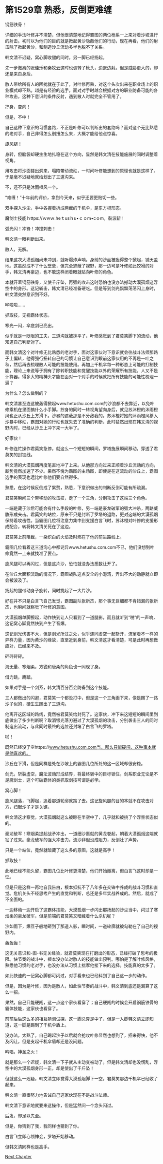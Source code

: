 # 第1529章 熟悉，反倒更难缠

钢筋铁骨！

详细的手法叶修并不清楚，但他很清楚地记得霸图的两位枪系一上来对着沙坡进行的射击。初时以为他们的目的就是掀起黄沙隐蔽他们的行动，现在再看，他们的射击除了掀起黄沙，和制造沙丘流动多半也脱不了关系。

韩文清不迟疑，窝心脚收腿的同时，另一脚已经扬起。

先一步撤离的张佳乐和秦牧云这时也调转了枪头，边退边射。但是威胁更大的，却还是来自身后。

散人带给所有人的困扰就在于此了，对叶修再熟，对这个头次出来在职业场上的职业模式却不熟。越是有经验的选手，面对对手时越会根据对方的职业防备可能的各种攻击，这种下意识的条件反射，遇到散人时就完全不管用了。

拧身，变向！

但是，不中！

自己这种下意识的习惯套路，不正是叶修可以判断出的套路吗？面对这个无比熟悉的老对手，自己非得怎么别扭怎么来，大概才能给他点惊喜。

旋风腿！

身转，但脑袋却硬生生地扎稳在这个方向，显然是韩文清在技能施展的同时调整着视角。

用攻击将沙面镂出洞来，塌陷带动流动，一时间叶修能想到的原理也就是这样了。于是毫不迟疑地就给划出了三道沟来。

不，还不只是沐雨橙风一个。

“难缠！”十年前的评价，拿到今天来，似乎还要更贴切一些。

双手探入沙尘，手中各握着拆成两截的千机伞，是东方棍形态。

魔剑士技能ｈttps://ｗwｗ.heｔusｈu•ｃｏm•cｏm，裂波斩！

弧光闪！冲锋！冲撞刺击！

韩文清一眼判断出来。

散人，无解。

结果这次大漠孤烟尚未冲到，就听爆炸声响，身前的沙面被轰得整个掀起，铺天盖地。这虽然成不了什么壁垒，但完全遮蔽了视野，那一边可是叶修如此狡猾的对手，韩文清再豪迈，也不敢这样闭着眼就贴向叶修的角色。

本就开着钢筋铁骨，又使千斤坠，再强的攻击这时恐怕也没办法撼动大漠孤烟这浮空中的身形。这记斩击，韩文清已经准备硬吃。但是等到剑光飘飘荡荡闪上身时，韩文清突然意识到不好。

哗啦啦……

抓取技，无视霸体状态。

寒光一闪，伞底剑已亮出。

似乎就是一眨眼的工夫，三道沟就被抹平了，叶修感觉到了君莫笑脚下的流动，他知道自己判断对了。

而韩文清这个对叶修无比熟悉的老对手，面对这家伙时下意识就会往战斗法师那路子上偏转，他得强行扭转自己的习惯让自己意识到眼前这家伙用的不再是一叶之秋，然后再去梳理散人可能的技能使用。再加上千机伞每一种形态上可能的打制技能，理论上来说等于拥有了除转职技能和觉醒技能以外的荣耀所有技能。人又不是计算器，得多大的精神头才能在面对一个对手的时候就把所有技能的可能性梳理一遍？

为什么？怎么做到的？

韩文清甚至连这被轰得掀起www.hetushu.com.com的沙浪都不去靠近，以免叶修乘机在里面搞什么小手脚。拧身的同时一转视角望向身后，就见苏沐橙的沐雨橙风也正从沙丘上方滑下。沙暴的遮蔽那是不分敌我的，苏沐橙将她的沐雨橙风移入沙暴中移动，霸图对她的行动也就失去了准确的判断，此时猛然出现在韩文清的视野内时，已经从沙丘上冲下来一大半了。

好家伙！

叶修连忙操作君莫笑急停，就这么一个短短的瞬间，罗塔施展瞬间移动，穿透了君莫笑的封锁线。

韩文清的大漠孤烟再度笔直地冲了上来。从他那方向过来正顺着沙丘流动的方向，趁势竟然加速了不少。果然不愧为霸图的主场图，即使是在这流动的沙丘上，霸图选手的表现也远比叶修他们要自然得多。

熟悉，在这时候反倒成了累赘，熟悉，下意识做出的判断反倒可能有所疏漏。

君莫笑瞬间三个带移动的攻击技，走了一个三角，分别攻击了这端三个角色。

一端是藏于沙后可能会有什么手段的叶修，另一端是豪龙破军的强大冲杀，两路威胁形成夹击。君莫笑的站位，原来不只是封断了罗塔的退路，更对这端的大漠孤烟保持着攻击性。当霸图几位将注意力集中到支援白言飞时，苏沐橙对叶修的支援形成配合，转将韩文清关死在了这边。

君莫笑上前阻截，一朵炽白的火焰及时燃在了他的前进路线上。

霸图几位看着这三道沟心中都诧异www.hetushu.com.com不已，他们没想到叶修竟然一上来就找准了要点。

旋风腿可以再闪过，但是这片沙，恐怕就没办法悉数让开了。

在沙丘大面积流动的情况下，霸图战队这点安全的小港湾，弄出不大的动静就立即会被波及了。

扬起的腿带动身子旋转，同时挑起了一大片沙。

好在并不只是白言飞自己发觉，霸图副队张新杰，那个事无巨细都不肯错漏的张新杰，也瞬间就察觉了叶修的意图。

大漠孤烟单脚撩起，动作快到让人只看到了一道腿影，而且就听到“啪”的一声响，这记窝心脚竟然快到产生了音爆。

这记剑光伤害不大，但是剑光所过之处，似乎连同虚空一起斩开，流窜着不一样的异样力量，因为黄沙的缘故，直至近到身前，韩文清这才看清楚，可是此时再想做应对，已经来不及。

砰砰砰砰。

海无量、寒烟柔，方锐和唐柔的角色也一同现了身。

借力跳，鹰踏。

如果对手是一个剑系，韩文清百分百会防备到这个技能。

三人都做出的闪避，君莫笑一个都没打中，但是这一个三角画下来，像是踢了一路沙子似的，硬生生踢出了三道沟。

他离开这区域的路线，竟然被君莫笑给封死了。这家伙，冲下来这短短的瞬间里到底做出了多少判断啊？取消银光落刃避过了大漠孤烟的攻击，分别袭击三人的同时制造出流动，与此同时最终的选位还封堵了白言飞的罗塔。

啪！

既然已经没了空https://www.hetushu.com.com当，那么只能硬闯，这种事本就是他喜欢的。

沙丘在下滑，但是同样是处在沙坡上的霸图几位所处的这一区域却很安稳。

剑光，斩裂虚空，魔法波动形成结界，将最终斩中的目标锁住。剑系职业无论是不是魔剑士，这个可破霸体的类抓取剑技可谓是必学。

窝心脚！

旋风腿落，飞脚起，追着那道轮廓就踹了去。这记旋风腿的目的本就不在攻击对方，扫起沙子才是关键。

韩文清这才察觉，大漠孤烟就这么被晾在半空中了，几乎就和被挑了个浮空状态似的。

豪龙破军！寒烟柔提起战矛冲出，一道细沙裹就的黄龙卷起，朝着大漠孤烟这端就钻了过来。豪龙破军的强大冲击力，流沙非但没成阻力，反倒壮了声势。

只是一个站位，竟然就暗藏了这么多的意图，这就是高手！

抓取技！

此地已经不能久留，霸图几位比叶修更清楚，他们开始撤离，但白言飞这时却是一怔。

但是只是这样一再地自我告白，根本抵抗不了八年多在交锋中养成的战斗习惯和直觉。危机关头不经思考产生的直觉和判断，总还是多年实战养成的。然后，就成了不全面的。

一边移动一边开启了这霸体技能，大漠孤烟一步闪出那扬起的沙尘当中，闪过了寒烟柔的豪龙破军，但是前端的君莫笑又暗藏着什么杀机呢？

沙如雨下，爆豆子般地砸到了那道人影，瞬时间，一道轮廓就被勾勒在了自己的视野内。

轰轰轰！

这无关意识和-图-书无关经验，就君莫笑现在打磨出的形态，已经打破了思考的极限。快节奏的战斗中，根本没办法对散人的技能做出预判。哪怕是了解叶修风格，熟悉他习惯的老对手，也没办法从习惯上揣摩他接下来的选择。技能真的太多了。

如此快速的一记窝心脚都可闪过，对手看来也已经料到了自己这一步的动作。

但是，因为是叶修，因为是散人，如此快节奏的战斗中，韩文清到底还是漏算了这么一招。

果然，自己只能硬闯，这一点这个家伙看穿了；自己硬闯的时候会开启钢筋铁骨的霸体技能，这家伙也看穿了。

前前后后这么多的相互猜测试探，这一脚总算是中了，但是一入脚韩文清立即知道，这一脚是踢到了千机伞盾上。

没办法，太熟了。自己踢起沙子以后就会抢攻叶修显然也想到了，招来得快，他不及闪让，但是支起千机伞盾却还是没问题。

吟唱，神圣之火！

就是那么一个迟疑，韩文清一下子就从主动变被动了。但是韩文清却也没慌乱，浮空中的大漠孤烟身形一正，却是使出了千斤坠！

但就这么一迟疑，韩文清立即觉得大漠孤烟脚下一空，君莫笑那边千机伞已经收了起来。

韩文清一直很努力地告诫自己这家伙现在不是战斗法师。

韩文清下意识地就要来这操作，但是猛然间一个念头闪过。

后发，却足以先至。

但是，你猜到了我，我同样也猜到了你。

白言飞立即心领神会，罗塔开始移动。

但韩文清同样也是高手。



[Next Chapter](%E7%AC%AC1530%E7%AB%A0%20%E5%BA%94%E5%AF%B9%EF%BC%8C%E7%96%8F%E5%BF%BD.md)